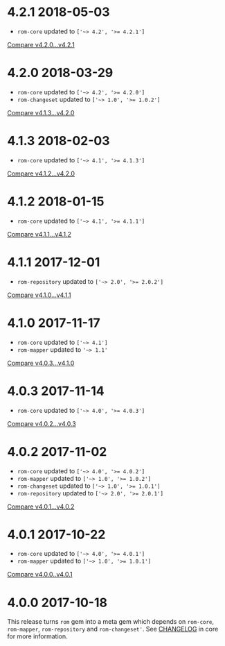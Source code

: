# 4.2.1 2018-05-03

* `rom-core` updated to `['~> 4.2', '>= 4.2.1']`

[Compare v4.2.0...v4.2.1](https://github.com/rom-rb/rom/compare/v4.2.0...v4.2.1)

# 4.2.0 2018-03-29

* `rom-core` updated to `['~> 4.2', '>= 4.2.0']`
* `rom-changeset` updated to `['~> 1.0', '>= 1.0.2']`

[Compare v4.1.3...v4.2.0](https://github.com/rom-rb/rom/compare/v4.1.3...v4.2.0)

# 4.1.3 2018-02-03

* `rom-core` updated to `['~> 4.1', '>= 4.1.3']`

[Compare v4.1.2...v4.2.0](https://github.com/rom-rb/rom/compare/v4.1.2...v4.1.3)

# 4.1.2 2018-01-15

* `rom-core` updated to `['~> 4.1', '>= 4.1.1']`

[Compare v4.1.1...v4.1.2](https://github.com/rom-rb/rom/compare/v4.1.1...v4.1.2)

# 4.1.1 2017-12-01

* `rom-repository` updated to `['~> 2.0', '>= 2.0.2']`

[Compare v4.1.0...v4.1.1](https://github.com/rom-rb/rom/compare/v4.1.0...v4.1.1)

# 4.1.0 2017-11-17

* `rom-core` updated to `['~> 4.1']`
* `rom-mapper` updated to `'~> 1.1'`

[Compare v4.0.3...v4.1.0](https://github.com/rom-rb/rom/compare/v4.0.3...v4.1.0)

# 4.0.3 2017-11-14

* `rom-core` updated to `['~> 4.0', '>= 4.0.3']`

[Compare v4.0.2...v4.0.3](https://github.com/rom-rb/rom/compare/v4.0.2...v4.0.3)

# 4.0.2 2017-11-02

* `rom-core` updated to `['~> 4.0', '>= 4.0.2']`
* `rom-mapper` updated to `['~> 1.0', '>= 1.0.2']`
* `rom-changeset` updated to `['~> 1.0', '>= 1.0.1']`
* `rom-repository` updated to `['~> 2.0', '>= 2.0.1']`

[Compare v4.0.1...v4.0.2](https://github.com/rom-rb/rom/compare/v4.0.1...v4.0.2)

# 4.0.1 2017-10-22

* `rom-core` updated to `['~> 4.0', '>= 4.0.1']`
* `rom-mapper` updated to `['~> 1.0', '>= 1.0.1']`

[Compare v4.0.0..v4.0.1](https://github.com/rom-rb/rom-mapper/compare/v4.0.0...v4.0.1)

# 4.0.0 2017-10-18

This release turns `rom` gem into a meta gem which depends on `rom-core`, `rom-mapper`, `rom-repository` and `rom-changeset'`. See [CHANGELOG](https://github.com/rom-rb/rom/blob/master/core/CHANGELOG.md#v400-to-be-released) in core for more information.
